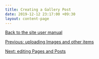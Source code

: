 ```yaml
---
title: Creating a Gallery Post
date: 2019-12-12 23:17:00 +09:30
layout: content-page
---
```


[Back to the site user manual](/administration/)

[Previous: uploading Images and other items](/uploading-images/)

[Next: editing Pages and Posts](/editing-pages-and-posts/)